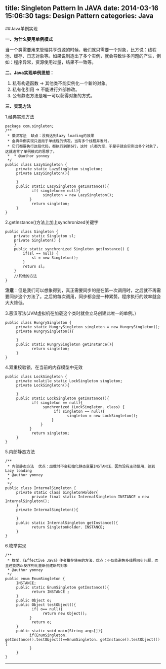 title: Singleton Pattern In JAVA
date: 2014-03-16 15:06:30
tags: Design Pattern
categories: Java
---

##Java单例实现

**一、为什么要用单例模式**

当一个类需要用来管理共享资源的时候，我们就只需要一个对象，比方说：线程池、缓存、日志对象等。如果说制造出了多个实例，就会导致许多问题的产生，例如：程序异常，资源使用过量，结果不一致等。

**二、Java实现单例思想：**

1. 私有构造函数 → 其他类不能实例化一个新的对象。
2. 私有化引用 → 不能进行外部修改。
3. 公有静态方法是唯一可以获得对象的方式。
<!-- more -->

**三、实现方法**

1.经典实现方法

	package com.singleton;
	/**
	 * 懒汉写法  缺点：没有达到lazy loading的效果
	 * 金典单例实现只适用于单线程的情况，当有多个线程并发时，
	 * 它们都要执行这段代码，都执行到第6行，这时 sl都为空，于是乎就会实例出多个对象了，这就违背了单例模式的思想了。
	 *  * @author yonney
	 */
	public class LazySingleton {
	     private static LazySingleton singleton;
	     private LazySingleton(){
	           
	     }
	     public static LazySingleton getInstance(){
	            if( singleton== null){
	                 singleton = new LazySingleton();
	           }
	            return singleton;
	     }
	}


2.getInstance()方法上加上synchronized关键字


	public class Singleton {
	    private static Singleton sl;
	    private Singleton() {
	    }
	    public static synchronized Singleton getInstance() {
	        if(sl == null) {
	            sl = new Singleton();
	        }
	        return sl;
	    }
	    //其他的方法
	}


**注意**：但是我们可以想象得到，真正需要同步的是在第一次调用时，之后就不再需要同步这个方法了。之后的每次调用，同步都会是一种累赘。程序执行的效率就会大大降低。

3.恶汉写法(JVM虚拟机在加载这个类时就会立马创建此唯一的单例。)


	public class HungrySingleton {
	     private static HungrySingleton singleton = new HungrySingleton();
	     private HungrySingleton(){
	           
	     }
	     public static HungrySingleton getInstance(){
	            return singleton;
	     }
	}


4.双重校验锁，在当前的内存模型中无效


	public class LockSingleton {
	     private volatile static LockSingleton singleton;
	     private LockSingleton(){
	           
	     }
	     public static LockSingleton getInstance(){
	            if( singleton == null){
	                 synchronized (LockSingleton. class) {
	                      if( singleton == null){
	                            singleton = new LockSingleton();
	                     }
	                }
	           }
	            return singleton;
	     }
	}


5.内部静态方法


	/**
	 * 内部静态方法  优点：加载时不会初始化静态变量INSTANCE，因为没有主动使用，达到Lazy loading
	 * @author yonney
	 *
	 */
	public class InternalSingleton {
	     private static class SingletonHolder{
	            private final static InternalSingleton INSTANCE = new InternalSingleton();
	     }
	     private InternalSingleton(){
	           
	     }
	     public static InternalSingleton getInstance(){
	            return SingletonHolder. INSTANCE;
	     }
	}

    
6.枚举实现


	/**
	 * 枚举，《Effective Java》作者推荐使用的方法，优点：不仅能避免多线程同步问题，而且还能防止反序列化重新创建新的对象
	 * @author yonney
	 */
	public enum EnumSingleton {
	     INSTANCE;
	     public static EnumSingleton getInstance(){
	            return INSTANCE ;
	     }
	     public Object o;
	     public Object testObject(){
	            if( o== null){
	                 return new Object();
	           }
	            return o;
	     }
	     public static void main(String args[]){
	           if(EnumSingleton. getInstance().testObject()==EnumSingleton. getInstance().testObject()){
	           }
	     }
	}


---
